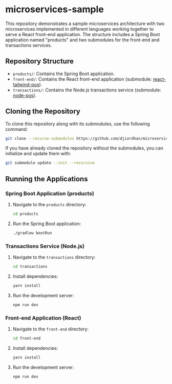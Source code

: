 
# microservices-sample

This repository demonstrates a sample microservices architecture with two microservices implemented in different languages working together to serve a React front-end application. The structure includes a Spring Boot application named "products" and two submodules for the front-end and transactions services.

## Repository Structure

- `products/`: Contains the Spring Boot application.
- `front-end/`: Contains the React front-end application (submodule: [react-tailwind-pos](https://github.com/djiordhan/react-tailwind-pos.git)).
- `transactions/`: Contains the Node.js transactions service (submodule: [node-pos](https://github.com/djiordhan/node-pos.git)).

## Cloning the Repository

To clone this repository along with its submodules, use the following command:

```sh
git clone --recurse-submodules https://github.com/djiordhan/microservices-sample.git
```

If you have already cloned the repository without the submodules, you can initialize and update them with:

```sh
git submodule update --init --recursive
```

## Running the Applications

### Spring Boot Application (products)

1. Navigate to the `products` directory:
    ```sh
    cd products
    ```

2. Run the Spring Boot application:
    ```sh
    ./gradlew bootRun
    ```

### Transactions Service (Node.js)

1. Navigate to the `transactions` directory:
    ```sh
    cd transactions
    ```

2. Install dependencies:
    ```sh
    yarn install
    ```

3. Run the development server:
    ```sh
    npm run dev
    ```

### Front-end Application (React)

1. Navigate to the `front-end` directory:
    ```sh
    cd front-end
    ```

2. Install dependencies:
    ```sh
    yarn install
    ```

3. Run the development server:
    ```sh
    npm run dev
    ```
